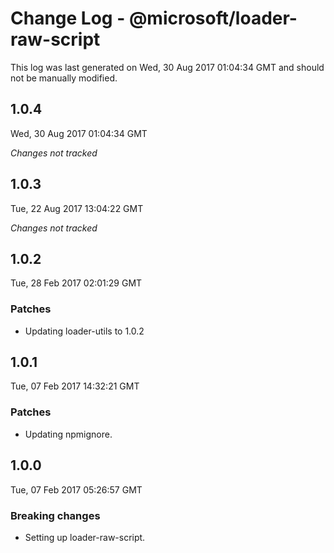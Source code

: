 # Change Log - @microsoft/loader-raw-script

This log was last generated on Wed, 30 Aug 2017 01:04:34 GMT and should not be manually modified.

## 1.0.4
Wed, 30 Aug 2017 01:04:34 GMT

*Changes not tracked*

## 1.0.3
Tue, 22 Aug 2017 13:04:22 GMT

*Changes not tracked*

## 1.0.2
Tue, 28 Feb 2017 02:01:29 GMT

### Patches

- Updating loader-utils to 1.0.2

## 1.0.1
Tue, 07 Feb 2017 14:32:21 GMT

### Patches

- Updating npmignore.

## 1.0.0
Tue, 07 Feb 2017 05:26:57 GMT

### Breaking changes

- Setting up loader-raw-script.

